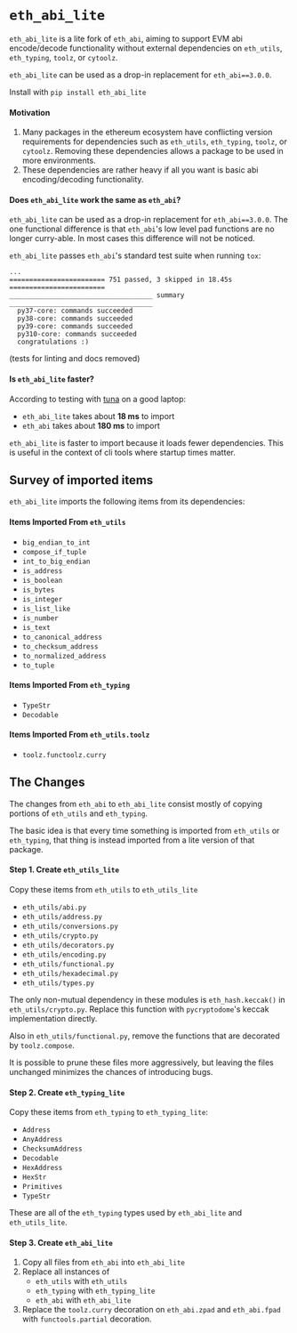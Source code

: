 
# `eth_abi_lite`

`eth_abi_lite` is a lite fork of `eth_abi`, aiming to support EVM abi encode/decode functionality without external dependencies on `eth_utils`, `eth_typing`, `toolz`, or `cytoolz`.

`eth_abi_lite` can be used as a drop-in replacement for `eth_abi==3.0.0`.

Install with `pip install eth_abi_lite`

#### Motivation
1) Many packages in the ethereum ecosystem have conflicting version requirements for dependencies such as `eth_utils`, `eth_typing`, `toolz`, or `cytoolz`. Removing these dependencies allows a package to be used in more environments.
2) These dependencies are rather heavy if all you want is basic abi encoding/decoding functionality.

#### Does `eth_abi_lite` work the same as `eth_abi`?

`eth_abi_lite` can be used as a drop-in replacement for `eth_abi==3.0.0`. The one functional difference is that `eth_abi`'s low level pad functions are no longer curry-able. In most cases this difference will not be noticed.

`eth_abi_lite` passes `eth_abi`'s standard test suite when running `tox`:

```
...
======================== 751 passed, 3 skipped in 18.45s ========================
____________________________________ summary ____________________________________
  py37-core: commands succeeded                                                  
  py38-core: commands succeeded                                                  
  py39-core: commands succeeded                                                  
  py310-core: commands succeeded                                                 
  congratulations :)                                                             
```

(tests for linting and docs removed)


#### Is `eth_abi_lite` faster?

According to testing with [tuna](https://github.com/nschloe/tuna) on a good laptop:
- `eth_abi_lite` takes about **18 ms** to import
- `eth_abi` takes about **180 ms** to import

`eth_abi_lite` is faster to import because it loads fewer dependencies. This is useful in the context of cli tools where startup times matter.


## Survey of imported items

`eth_abi_lite` imports the following items from its dependencies:

#### Items Imported From `eth_utils`
- `big_endian_to_int`
- `compose_if_tuple`
- `int_to_big_endian`
- `is_address`
- `is_boolean`
- `is_bytes`
- `is_integer`
- `is_list_like`
- `is_number`
- `is_text`
- `to_canonical_address`
- `to_checksum_address`
- `to_normalized_address`
- `to_tuple`

#### Items Imported From `eth_typing`
- `TypeStr`
- `Decodable`

#### Items Imported From `eth_utils.toolz`
- `toolz.functoolz.curry`


## The Changes
The changes from `eth_abi` to `eth_abi_lite` consist mostly of copying portions of `eth_utils` and `eth_typing`.

The basic idea is that every time something is imported from `eth_utils` or `eth_typing`, that thing is instead imported from a lite version of that package.


#### Step 1. Create `eth_utils_lite`

Copy these items from `eth_utils` to `eth_utils_lite`
- `eth_utils/abi.py`
- `eth_utils/address.py`
- `eth_utils/conversions.py`
- `eth_utils/crypto.py`
- `eth_utils/decorators.py`
- `eth_utils/encoding.py`
- `eth_utils/functional.py`
- `eth_utils/hexadecimal.py`
- `eth_utils/types.py`

The only non-mutual dependency in these modules is `eth_hash.keccak()` in `eth_utils/crypto.py`. Replace this function with `pycryptodome`'s keccak implementation directly.

Also in `eth_utils/functional.py`, remove the functions that are decorated by `toolz.compose`.

It is possible to prune these files more aggressively, but leaving the files unchanged minimizes the chances of introducing bugs.

#### Step 2. Create `eth_typing_lite`

Copy these items from `eth_typing` to `eth_typing_lite`:
- `Address`
- `AnyAddress`
- `ChecksumAddress`
- `Decodable`
- `HexAddress`
- `HexStr`
- `Primitives`
- `TypeStr`

These are all of the `eth_typing` types used by `eth_abi_lite` and `eth_utils_lite`.


#### Step 3. Create `eth_abi_lite`

1. Copy all files from `eth_abi` into `eth_abi_lite`
2. Replace all instances of
    - `eth_utils` with `eth_utils`
    - `eth_typing` with `eth_typing_lite`
    - `eth_abi` with `eth_abi_lite`
3. Replace the `toolz.curry` decoration on `eth_abi.zpad` and `eth_abi.fpad` with `functools.partial` decoration.
